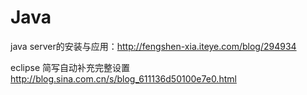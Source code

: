 # Java
java server的安装与应用：http://fengshen-xia.iteye.com/blog/294934

eclipse 简写自动补充完整设置
http://blog.sina.com.cn/s/blog_611136d50100e7e0.html
